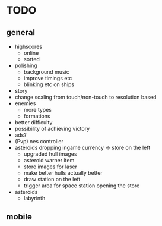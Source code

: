 # TODO
## general
* highscores
    - online
    - sorted
* polishing
    - background music
    - improve timings etc
    - blinking etc on ships
* story
* change scaling from touch/non-touch to resolution based
* enemies
    * more types
    * formations
* better difficulty
* possibility of achieving victory
* ads?
* (Pvp) nes controller
* asteroids dropping ingame currency -> store on the left
  * upgraded hull images
  * asteroid warner item
  * store images for laser
  * make better hulls actually better
  * draw station on the left
  * trigger area for space station opening the store
* asteroids
    - labyrinth

## mobile
